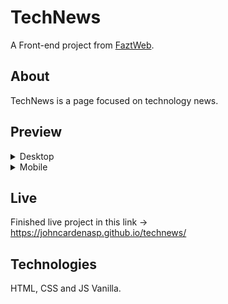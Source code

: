 # TechNews

A Front-end project from [FaztWeb](https://github.com/FaztWeb "FaztWeb").

## About

TechNews is a page focused on technology news.

## Preview

<details>
  <summary>Desktop</summary>  
  <img src="https://i.imgur.com/JYIPzR3.png" />
</details>

<details>
  <summary>Mobile</summary>  
  <img src="https://i.imgur.com/xrYxVBu.png" />
</details>

## Live

Finished live project in this link -> https://johncardenasp.github.io/technews/

## Technologies

HTML, CSS and JS Vanilla.
